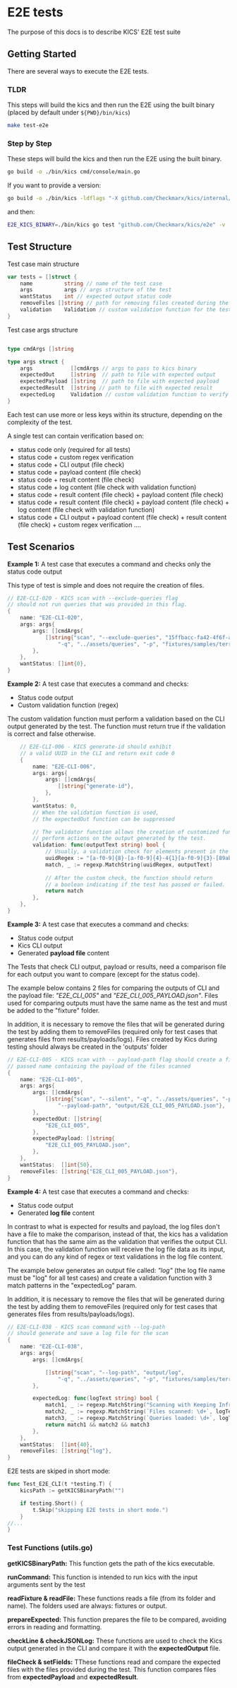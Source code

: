 # E2E tests

The purpose of this docs is to describe KICS' E2E test suite

## Getting Started

There are several ways to execute the E2E tests.

### TLDR

This steps will build the kics and then run the E2E using the built binary (placed by default under `${PWD}/bin/kics`)

```bash
make test-e2e
```

### Step by Step

These steps will build the kics and then run the E2E using the built binary.

```bash
go build -o ./bin/kics cmd/console/main.go
```

If you want to provide a version:
```bash
go build -o ./bin/kics -ldflags "-X github.com/Checkmarx/kics/internal/constants.Version=$(git rev-parse --short HEAD) cmd/console/main.go
```

and then:

```bash
E2E_KICS_BINARY=./bin/kics go test "github.com/Checkmarx/kics/e2e" -v
```

## Test Structure

Test case main structure 

```go
var tests = []struct {
	name          string // name of the test case
	args          args // args structure of the test
	wantStatus    int // expected output status code
	removeFiles []string // path for removing files created during the test
	validation    Validation // custom validation function for the test case (usually regex)
}
```

Test case args structure

```go

type cmdArgs []string

type args struct {
	args            []cmdArgs // args to pass to kics binary
	expectedOut     []string  // path to file with expected output
	expectedPayload []string  // path to file with expected payload
	expectedResult  []string // path to file with expected result
	expectedLog     Validation // custom validation function to verify the log file
}
```

Each test can use more or less keys within its structure, depending on the complexity of the test.

A single test can contain verification based on:
 - status code only (required for all tests)
 - status code + custom regex verification
 - status code + CLI output (file check)
 - status code + payload content (file check)
 - status code + result content (file check)
 - status code + log content (file check with validation function)
 - status code + result content (file check) + payload content (file check)
 - status code + result content (file check) + payload content (file check) + log content (file check with validation function)
 - status code + CLI output + payload content (file check) + result content (file check) + custom regex verification
 ....

## Test Scenarios

<b>Example 1:</b> A test case that executes a command and checks only the status code output

This type of test is simple and does not require the creation of files.

```go
// E2E-CLI-020 - KICS scan with --exclude-queries flag
// should not run queries that was provided in this flag.
{
	name: "E2E-CLI-020",
	args: args{
		args: []cmdArgs{
			[]string{"scan", "--exclude-queries", "15ffbacc-fa42-4f6f-a57d-2feac7365caa", "-s",
				"-q", "../assets/queries", "-p", "fixtures/samples/terraform-single.tf"},
		},
	},
	wantStatus: []int{0},
}
```

<b>Example 2:</b> A test case that executes a command and checks: 
- Status code output
- Custom validation function (regex)

The custom validation function must perform a validation based on the CLI output generated by the test. The function must return true if the validation is correct and false otherwise.

```go
	// E2E-CLI-006 - KICS generate-id should exhibit
	// a valid UUID in the CLI and return exit code 0
	{
		name: "E2E-CLI-006",
		args: args{
			args: []cmdArgs{
				[]string{"generate-id"},
			},
		},
		wantStatus: 0,
		// When the validation function is used,
		// the expectedOut function can be suppressed

		// The validator function allows the creation of customized functions to
		// perform actions on the output generated by the test.
		validation: func(outputText string) bool {
			// Usually, a validation check for elements present in the output using regex
			uuidRegex := "[a-f0-9]{8}-[a-f0-9]{4}-4{1}[a-f0-9]{3}-[89ab]{1}[a-f0-9]{3}-[a-f0-9]{12}"
			match, _ := regexp.MatchString(uuidRegex, outputText)
			
			// After the custom check, the function should return
			// a boolean indicating if the test has passed or failed.
			return match
		},
	},
}
```

<b>Example 3:</b> A test case that executes a command and checks: 
- Status code output
- Kics CLI output
- Generated <b>payload file</b> content

The Tests that check CLI output, payload or results, need a comparison file for each output you want to compare (except for the status code).

The example below contains 2 files for comparing the outputs of CLI and the payload file: <i>"E2E_CLI_005"</i> and <i>"E2E_CLI_005_PAYLOAD.json"</i>.
Files used for comparing outputs must have the same name as the test and must be added to the "fixture" folder.

In addition, it is necessary to remove the files that will be generated  during the test by adding them to removeFiles (required only for test cases that generates files from results/payloads/logs).
Files created by Kics during testing should always be created in the 'outputs' folder

```go
// E2E-CLI-005 - KICS scan with -- payload-path flag should create a file with the
// passed name containing the payload of the files scanned
{
	name: "E2E-CLI-005",
	args: args{
		args: []cmdArgs{
			[]string{"scan", "--silent", "-q", "../assets/queries", "-p", "fixtures/samples/terraform.tf",
				"--payload-path", "output/E2E_CLI_005_PAYLOAD.json"},
		},
		expectedOut: []string{
			"E2E_CLI_005",
		},
		expectedPayload: []string{
			"E2E_CLI_005_PAYLOAD.json",
		},
	},
	wantStatus:  []int{50},
	removeFiles: []string{"E2E_CLI_005_PAYLOAD.json"},
}
```

<b>Example 4:</b> A test case that executes a command and checks: 
- Status code output
- Generated <b>log file</b> content

In contrast to what is expected for results and payload, the log files don't have a file to make the comparison, instead of that, the kics has a validation function that has the same aim as the validation that verifies the output CLI.
In this case, the validation function will receive the log file data as its input, and you can do any kind of regex or text validations in the log file content.

The example below generates an output file called: <i>"log"</i> (the log file name must be "log" for all test cases) and create a validation function with 3 match patterns in the "expectedLog" param.

In addition, it is necessary to remove the files that will be generated  during the test by adding them to removeFiles (required only for test cases that generates files from results/payloads/logs).

```go
// E2E-CLI-038 - KICS scan command with --log-path
// should generate and save a log file for the scan
{
	name: "E2E-CLI-038",
	args: args{
		args: []cmdArgs{

			[]string{"scan", "--log-path", "output/log",
				"-q", "../assets/queries", "-p", "fixtures/samples/terraform-single.tf"},
		},

		expectedLog: func(logText string) bool {
			match1, _ := regexp.MatchString("Scanning with Keeping Infrastructure as Code Secure", logText)
			match2, _ := regexp.MatchString(`Files scanned: \d+`, logText)
			match3, _ := regexp.MatchString(`Queries loaded: \d+`, logText)
			return match1 && match2 && match3
		},
	},
	wantStatus:  []int{40},
	removeFiles: []string{"log"},
}
```

E2E tests are skiped in short mode:

```go
func Test_E2E_CLI(t *testing.T) {
	kicsPath := getKICSBinaryPath("")

	if testing.Short() {
		t.Skip("skipping E2E tests in short mode.")
	}
//...
}
```


### Test Functions (utils.go)

<b>getKICSBinaryPath:</b> This function gets the path of the kics executable.

<b>runCommand:</b> This function is intended to run kics with the input arguments sent by the test

<b>readFixture & readFile:</b> These functions reads a file (from its folder and name). The folders used are always: fixtures or output.

<b>prepareExpected:</b> This function prepares the file to be compared, avoiding errors in reading and formatting.

<b>checkLine & checkJSONLog:</b> These functions are used to check the Kics output generated in the CLI and compare it with the <b>expectedOutput</b> file.

<b>fileCheck & setFields:</b> TThese functions read and compare the expected files with the files provided during the test. This function compares files from <b>expectedPayload</b> and <b>expectedResult</b>.